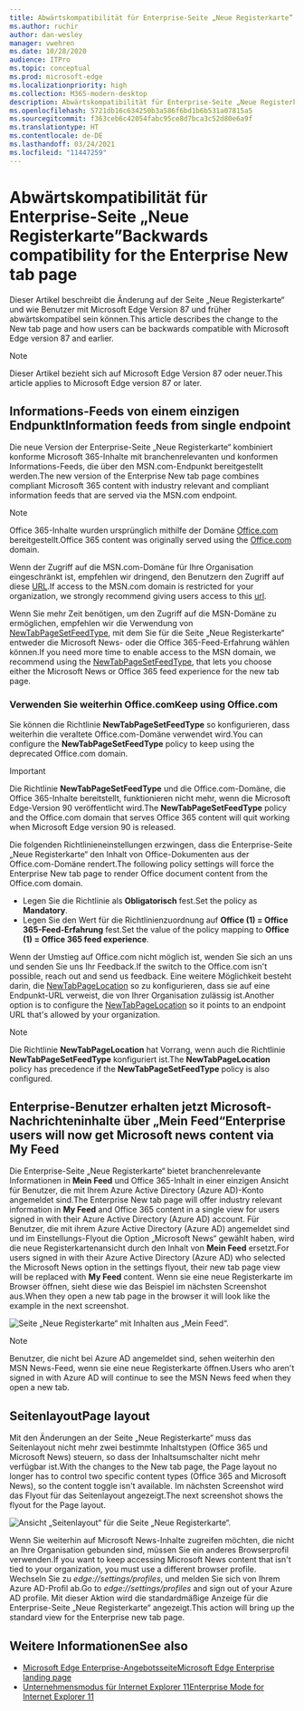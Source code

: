 ```yaml
---
title: Abwärtskompatibilität für Enterprise-Seite „Neue Registerkarte”
ms.author: ruchir
author: dan-wesley
manager: vwehren
ms.date: 10/28/2020
audience: ITPro
ms.topic: conceptual
ms.prod: microsoft-edge
ms.localizationpriority: high
ms.collection: M365-modern-desktop
description: Abwärtskompatibilität für Enterprise-Seite „Neue Registerkarte”
ms.openlocfilehash: 5721db16c634250b3a586f6bd1b6b531a07815a5
ms.sourcegitcommit: f363ceb6c42054fabc95ce8d7bca3c52d80e6a9f
ms.translationtype: HT
ms.contentlocale: de-DE
ms.lasthandoff: 03/24/2021
ms.locfileid: "11447259"
---
```

# <a name="backwards-compatibility-for-the-enterprise-new-tab-page"></a><span data-ttu-id="e8f48-103">Abwärtskompatibilität für Enterprise-Seite „Neue Registerkarte”</span><span class="sxs-lookup"><span data-stu-id="e8f48-103">Backwards compatibility for the Enterprise New tab page</span></span>

<span data-ttu-id="e8f48-104">Dieser Artikel beschreibt die Änderung auf der Seite „Neue Registerkarte“ und wie Benutzer mit Microsoft Edge Version 87 und früher abwärtskompatibel sein können.</span><span class="sxs-lookup"><span data-stu-id="e8f48-104">This article describes the change to the New tab page and how users can be backwards compatible with Microsoft Edge version 87 and earlier.</span></span>

> [!NOTE]
> <span data-ttu-id="e8f48-105">Dieser Artikel bezieht sich auf Microsoft Edge Version 87 oder neuer.</span><span class="sxs-lookup"><span data-stu-id="e8f48-105">This article applies to Microsoft Edge version 87 or later.</span></span>

## <a name="information-feeds-from-single-endpoint"></a><span data-ttu-id="e8f48-106">Informations-Feeds von einem einzigen Endpunkt</span><span class="sxs-lookup"><span data-stu-id="e8f48-106">Information feeds from single endpoint</span></span>

<span data-ttu-id="e8f48-107">Die neue Version der Enterprise-Seite „Neue Registerkarte“ kombiniert konforme Microsoft 365-Inhalte mit branchenrelevanten und konformen Informations-Feeds, die über den MSN.com-Endpunkt bereitgestellt werden.</span><span class="sxs-lookup"><span data-stu-id="e8f48-107">The new version of the Enterprise New tab page combines compliant Microsoft 365 content with industry relevant and compliant information feeds that are served via the MSN.com endpoint.</span></span>

> [!NOTE]
> <span data-ttu-id="e8f48-108">Office 365-Inhalte wurden ursprünglich mithilfe der Domäne [Office.com](https://www.office.com) bereitgestellt.</span><span class="sxs-lookup"><span data-stu-id="e8f48-108">Office 365 content was originally served using the [Office.com](https://www.office.com) domain.</span></span>

<span data-ttu-id="e8f48-109">Wenn der Zugriff auf die MSN.com-Domäne für Ihre Organisation eingeschränkt ist, empfehlen wir dringend, den Benutzern den Zugriff auf diese [URL](https://ntp.msn.com).</span><span class="sxs-lookup"><span data-stu-id="e8f48-109">If access to the MSN.com domain is restricted for your organization, we strongly recommend giving users access to this [url](https://ntp.msn.com).</span></span>

<span data-ttu-id="e8f48-110">Wenn Sie mehr Zeit benötigen, um den Zugriff auf die MSN-Domäne zu ermöglichen, empfehlen wir die Verwendung von [NewTabPageSetFeedType](./microsoft-edge-policies.md#newtabpagesetfeedtype), mit dem Sie für die Seite „Neue Registerkarte“ entweder die Microsoft News- oder die Office 365-Feed-Erfahrung wählen können.</span><span class="sxs-lookup"><span data-stu-id="e8f48-110">If you need more time to enable access to the MSN domain, we recommend using the [NewTabPageSetFeedType](./microsoft-edge-policies.md#newtabpagesetfeedtype), that lets you choose either the Microsoft News or Office 365 feed experience for the new tab page.</span></span>

### <a name="keep-using-officecom"></a><span data-ttu-id="e8f48-111">Verwenden Sie weiterhin Office.com</span><span class="sxs-lookup"><span data-stu-id="e8f48-111">Keep using Office.com</span></span>

 <span data-ttu-id="e8f48-112">Sie können die Richtlinie **NewTabPageSetFeedType** so konfigurieren, dass weiterhin die veraltete Office.com-Domäne verwendet wird.</span><span class="sxs-lookup"><span data-stu-id="e8f48-112">You can configure the **NewTabPageSetFeedType** policy to keep using the deprecated Office.com domain.</span></span>

> [!IMPORTANT]
> <span data-ttu-id="e8f48-113">Die Richtlinie **NewTabPageSetFeedType** und die Office.com-Domäne, die Office 365-Inhalte bereitstellt, funktionieren nicht mehr, wenn die Microsoft Edge-Version 90 veröffentlicht wird.</span><span class="sxs-lookup"><span data-stu-id="e8f48-113">The **NewTabPageSetFeedType** policy and the Office.com domain that serves Office 365 content will quit working when Microsoft Edge version 90 is released.</span></span>

<span data-ttu-id="e8f48-114">Die folgenden Richtlinieneinstellungen erzwingen, dass die Enterprise-Seite „Neue Registerkarte“ den Inhalt von Office-Dokumenten aus der Office.com-Domäne rendert.</span><span class="sxs-lookup"><span data-stu-id="e8f48-114">The following policy settings will force the Enterprise New tab page to render Office document content from the Office.com domain.</span></span>

- <span data-ttu-id="e8f48-115">Legen Sie die Richtlinie als **Obligatorisch** fest.</span><span class="sxs-lookup"><span data-stu-id="e8f48-115">Set the policy as **Mandatory**.</span></span>
- <span data-ttu-id="e8f48-116">Legen Sie den Wert für die Richtlinienzuordnung auf **Office (1) = Office 365-Feed-Erfahrung** fest.</span><span class="sxs-lookup"><span data-stu-id="e8f48-116">Set the value of the policy mapping to **Office (1) = Office 365 feed experience**.</span></span>

<span data-ttu-id="e8f48-117">Wenn der Umstieg auf Office.com nicht möglich ist, wenden Sie sich an uns und senden Sie uns Ihr Feedback.</span><span class="sxs-lookup"><span data-stu-id="e8f48-117">If the switch to the Office.com isn't possible, reach out and send us feedback.</span></span> <span data-ttu-id="e8f48-118">Eine weitere Möglichkeit besteht darin, die [NewTabPageLocation](./microsoft-edge-policies.md#newtabpagelocation) so zu konfigurieren, dass sie auf eine Endpunkt-URL verweist, die von Ihrer Organisation zulässig ist.</span><span class="sxs-lookup"><span data-stu-id="e8f48-118">Another option is to configure the [NewTabPageLocation](./microsoft-edge-policies.md#newtabpagelocation) so it points to an endpoint URL that's allowed by your organization.</span></span>

> [!NOTE]
> <span data-ttu-id="e8f48-119">Die Richtlinie **NewTabPageLocation** hat Vorrang, wenn auch die Richtlinie **NewTabPageSetFeedType** konfiguriert ist.</span><span class="sxs-lookup"><span data-stu-id="e8f48-119">The **NewTabPageLocation** policy has precedence if the **NewTabPageSetFeedType** policy is also configured.</span></span>

## <a name="enterprise-users-will-now-get-microsoft-news-content-via-my-feed"></a><span data-ttu-id="e8f48-120">Enterprise-Benutzer erhalten jetzt Microsoft-Nachrichteninhalte über „Mein Feed“</span><span class="sxs-lookup"><span data-stu-id="e8f48-120">Enterprise users will now get Microsoft news content via My Feed</span></span>

<span data-ttu-id="e8f48-121">Die Enterprise-Seite „Neue Registerkarte“ bietet branchenrelevante Informationen in **Mein Feed** und Office 365-Inhalt in einer einzigen Ansicht für Benutzer, die mit Ihrem Azure Active Directory (Azure AD)-Konto angemeldet sind.</span><span class="sxs-lookup"><span data-stu-id="e8f48-121">The Enterprise New tab page will offer industry relevant information in **My Feed** and Office 365 content in a single view for users signed in with their Azure Active Directory (Azure AD) account.</span></span> <span data-ttu-id="e8f48-122">Für Benutzer, die mit ihrem Azure Active Directory (Azure AD) angemeldet sind und im Einstellungs-Flyout die Option „Microsoft News“ gewählt haben, wird die neue Registerkartenansicht durch den Inhalt von **Mein Feed** ersetzt.</span><span class="sxs-lookup"><span data-stu-id="e8f48-122">For users signed in with their Azure Active Directory (Azure AD) who selected the Microsoft News option in the settings flyout, their new tab page view will be replaced with **My Feed** content.</span></span> <span data-ttu-id="e8f48-123">Wenn sie eine neue Registerkarte im Browser öffnen, sieht diese wie das Beispiel im nächsten Screenshot aus.</span><span class="sxs-lookup"><span data-stu-id="e8f48-123">When they open a new tab page in the browser it will look like the example in the next screenshot.</span></span>

![Seite „Neue Registerkarte“ mit Inhalten aus „Mein Feed“.](media/microsoft-edge-ntp-backward-compatibility/microsoft-edge-ntp-myfeed-view.png)

> [!NOTE]
> <span data-ttu-id="e8f48-125">Benutzer, die nicht bei Azure AD angemeldet sind, sehen weiterhin den MSN News-Feed, wenn sie eine neue Registerkarte öffnen.</span><span class="sxs-lookup"><span data-stu-id="e8f48-125">Users who aren't signed in with Azure AD will continue to see the MSN News feed when they open a new tab.</span></span>

## <a name="page-layout"></a><span data-ttu-id="e8f48-126">Seitenlayout</span><span class="sxs-lookup"><span data-stu-id="e8f48-126">Page layout</span></span>

<span data-ttu-id="e8f48-127">Mit den Änderungen an der Seite „Neue Registerkarte“ muss das Seitenlayout nicht mehr zwei bestimmte Inhaltstypen (Office 365 und Microsoft News) steuern, so dass der Inhaltsumschalter nicht mehr verfügbar ist.</span><span class="sxs-lookup"><span data-stu-id="e8f48-127">With the changes to the New tab page, the Page layout no longer has to control two specific content types (Office 365 and Microsoft News), so the content toggle isn't available.</span></span> <span data-ttu-id="e8f48-128">Im nächsten Screenshot wird das Flyout für das Seitenlayout angezeigt.</span><span class="sxs-lookup"><span data-stu-id="e8f48-128">The next screenshot shows the flyout for the Page layout.</span></span>

![Ansicht „Seitenlayout“ für die Seite „Neue Registerkarte“.](media/microsoft-edge-ntp-backward-compatibility/microsoft-edge-ntp-page-layout.png)

<span data-ttu-id="e8f48-130">Wenn Sie weiterhin auf Microsoft News-Inhalte zugreifen möchten, die nicht an Ihre Organisation gebunden sind, müssen Sie ein anderes Browserprofil verwenden.</span><span class="sxs-lookup"><span data-stu-id="e8f48-130">If you want to keep accessing Microsoft News content that isn't tied to your organization, you must use a different browser profile.</span></span> <span data-ttu-id="e8f48-131">Wechseln Sie zu *edge://settings/profiles*, und melden Sie sich von Ihrem Azure AD-Profil ab.</span><span class="sxs-lookup"><span data-stu-id="e8f48-131">Go to  *edge://settings/profiles* and sign out of your Azure AD profile.</span></span> <span data-ttu-id="e8f48-132">Mit dieser Aktion wird die standardmäßige Anzeige für die Enterprise-Seite „Neue Registerkarte“ angezeigt.</span><span class="sxs-lookup"><span data-stu-id="e8f48-132">This action will bring up the  standard view for the Enterprise new tab page.</span></span> 

## <a name="see-also"></a><span data-ttu-id="e8f48-133">Weitere Informationen</span><span class="sxs-lookup"><span data-stu-id="e8f48-133">See also</span></span>

- [<span data-ttu-id="e8f48-134">Microsoft Edge Enterprise-Angebotsseite</span><span class="sxs-lookup"><span data-stu-id="e8f48-134">Microsoft Edge Enterprise landing page</span></span>](https://aka.ms/EdgeEnterprise)
- [<span data-ttu-id="e8f48-135">Unternehmensmodus für Internet Explorer 11</span><span class="sxs-lookup"><span data-stu-id="e8f48-135">Enterprise Mode for Internet Explorer 11</span></span>](/internet-explorer/ie11-deploy-guide/enterprise-mode-overview-for-ie11)
